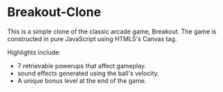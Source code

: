 # Breakout-Clone
This is a simple clone of the classic arcade game, Breakout. The game is constructed in pure JavaScript using HTML5's Canvas tag.

Highlights include:
* 7 retrievable powerups that affect gameplay.
* sound effects generated using the ball's velocity.
* A unique bonus level at the end of the game.
